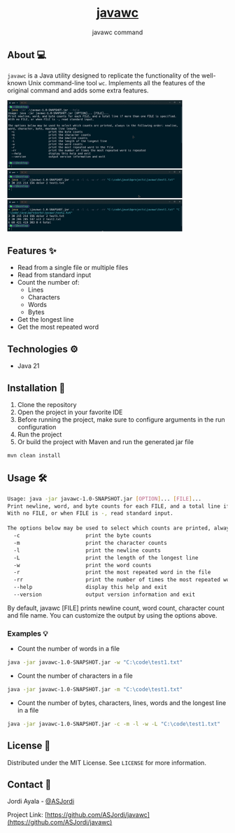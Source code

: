 <div align="center">
  <h1 align="center"><a href="https://github.com/ASJordi/javawc">javawc</a></h1>

  <p align="center">javawc command</p>
</div>

## About :computer:

`javawc` is a Java utility designed to replicate the functionality of the well-known Unix command-line tool `wc`. Implements all the features of the original command and adds some extra features.

<img src="src/main/resources/app01.png" alt="Generate password" width="400"/>
<img src="src/main/resources/app02.png" alt="Generate password" width="400"/>
<img src="src/main/resources/app03.png" alt="Generate password" width="400"/>

## Features :sparkles:

- Read from a single file or multiple files
- Read from standard input
- Count the number of:
    - Lines
    - Characters
    - Words
    - Bytes
- Get the longest line
- Get the most repeated word

## Technologies :gear:

- Java 21

## Installation :floppy_disk:

1. Clone the repository
2. Open the project in your favorite IDE
3. Before running the project, make sure to configure arguments in the run configuration
4. Run the project
5. Or build the project with Maven and run the generated jar file

```bash
mvn clean install
```

## Usage :hammer_and_wrench:

```bash
Usage: java -jar javawc-1.0-SNAPSHOT.jar [OPTION]... [FILE]...
Print newline, word, and byte counts for each FILE, and a total line if more than one FILE is specified.
With no FILE, or when FILE is -, read standard input.

The options below may be used to select which counts are printed, always in the following order: newline, word, character, byte, maximum line length.
  -c                     print the byte counts
  -m                     print the character counts
  -l                     print the newline counts
  -L                     print the length of the longest line
  -w                     print the word counts
  -r                     print the most repeated word in the file
  -rr                    print the number of times the most repeated word is repeated
  --help                 display this help and exit
  --version              output version information and exit
```

By default, javawc [FILE] prints newline count, word count, character count and file name. You can customize the output by using the options above.

### Examples :bulb:

- Count the number of words in a file
```bash
java -jar javawc-1.0-SNAPSHOT.jar -w "C:\code\test1.txt"
```

- Count the number of characters in a file
```bash
java -jar javawc-1.0-SNAPSHOT.jar -m "C:\code\test1.txt"
```

- Count the number of bytes, characters, lines, words and the longest line in a file
```bash
java -jar javawc-1.0-SNAPSHOT.jar -c -m -l -w -L "C:\code\test1.txt"
```

## License :page_facing_up:

Distributed under the MIT License. See `LICENSE` for more information.

## Contact :email:

Jordi Ayala - [@ASJordi](https://twitter.com/ASJordi)

Project Link: [https://github.com/ASJordi/javawc](https://github.com/ASJordi/javawc)